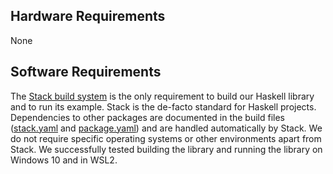 ## Hardware Requirements
None

## Software Requirements

The [Stack build system][stack] is the only requirement to build our Haskell library and to run its example.
Stack is the de-facto standard for Haskell projects.
Dependencies to other packages are documented in the build files ([stack.yaml](stack.yaml) and [package.yaml](package.yaml)) and are handled automatically by Stack.
We do not require specific operating systems or other environments apart from Stack.
We successfully tested building the library and running the library on Windows 10 and in WSL2.

[stack]: https://docs.haskellstack.org/en/stable/README/